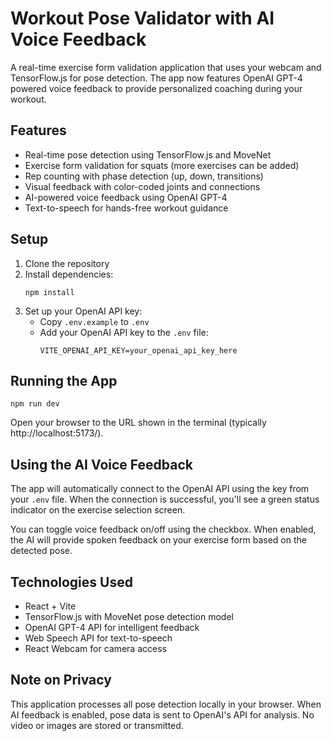 # Workout Pose Validator with AI Voice Feedback

A real-time exercise form validation application that uses your webcam and TensorFlow.js for pose detection. The app now features OpenAI GPT-4 powered voice feedback to provide personalized coaching during your workout.

## Features

- Real-time pose detection using TensorFlow.js and MoveNet
- Exercise form validation for squats (more exercises can be added)
- Rep counting with phase detection (up, down, transitions)
- Visual feedback with color-coded joints and connections
- AI-powered voice feedback using OpenAI GPT-4
- Text-to-speech for hands-free workout guidance

## Setup

1. Clone the repository
2. Install dependencies:
   ```
   npm install
   ```
3. Set up your OpenAI API key:
   - Copy `.env.example` to `.env`
   - Add your OpenAI API key to the `.env` file:
     ```
     VITE_OPENAI_API_KEY=your_openai_api_key_here
     ```

## Running the App

```
npm run dev
```

Open your browser to the URL shown in the terminal (typically http://localhost:5173/).

## Using the AI Voice Feedback

The app will automatically connect to the OpenAI API using the key from your `.env` file. When the connection is successful, you'll see a green status indicator on the exercise selection screen.

You can toggle voice feedback on/off using the checkbox. When enabled, the AI will provide spoken feedback on your exercise form based on the detected pose.

## Technologies Used

- React + Vite
- TensorFlow.js with MoveNet pose detection model
- OpenAI GPT-4 API for intelligent feedback
- Web Speech API for text-to-speech
- React Webcam for camera access

## Note on Privacy

This application processes all pose detection locally in your browser. When AI feedback is enabled, pose data is sent to OpenAI's API for analysis. No video or images are stored or transmitted.

